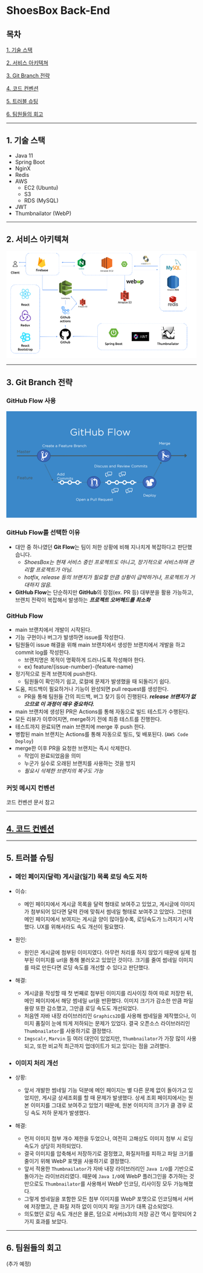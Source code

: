 # ShoesBox Back-End

## 목차

[1. 기술 스택](#1-기술-스택)

[2. 서비스 아키텍쳐](#2-서비스-아키텍쳐)

[3. Git Branch 전략](#3-git-branch-전략)

[4. 코드 컨벤션](#4-코드-컨벤션)

[5. 트러블 슈팅](#5-트러블-슈팅)

[6. 팀원들의 회고](#6-팀원들의-회고)

---

## 1. 기술 스택

* Java 11
* Spring Boot
* NginX
* Redis
* AWS
  * EC2 (Ubuntu)
  * S3
  * RDS (MySQL)
* JWT
* Thumbnailator (WebP)

---

## 2. 서비스 아키텍쳐

![아키텍쳐](/img/architecture.png)

---

## 3. Git Branch 전략

### GitHub Flow 사용

![GitHub Flow](/img/github-flow.png)

### GitHub Flow를 선택한 이유

* 대안 중 하나였던 **Git Flow**는 팀이 처한 상황에 비해 지나치게 복잡하다고 판단했습니다.
  * *ShoesBox는 현재 서비스 중인 프로젝트도 아니고, 장기적으로 서비스하며 관리할 프로젝트가 아님.*
  * *hotfix, release 등의 브랜치가 필요할 만큼 상황이 급박하거나, 프로젝트가 거대하지 않음.*
* **GitHub Flow**는 단순하지만 **GitHub**의 장점(ex. PR 등) 대부분을 활용 가능하고, 브랜치 전략이 복잡해서 발생하는 ***프로젝트 오버헤드를 최소화***

### GitHub Flow

* main 브랜치에서 개발이 시작된다.
* 기능 구현이나 버그가 발생하면 issue를 작성한다.
* 팀원들이 issue 해결을 위해 main 브랜치에서 생성한 브랜치에서 개발을 하고 commit log를 작성한다.
  * 브랜치명은 목적이 명확하게 드러나도록 작성해야 한다.
  * ex) feature/{issue-number}-{feature-name}
* 정기적으로 원격 브랜치에 push한다.
  * 팀원들이 확인하기 쉽고, 로컬에 문제가 발생했을 때 되돌리기 쉽다.
* 도움, 피드백이 필요하거나 기능이 완성되면 pull request를 생성한다.
  * PR을 통해 팀원들 간의 피드백, 버그 찾기 등이 진행된다. ***release 브랜치가 없으므로 이 과정이 매우 중요하다.***
* main 브랜치에 생성된 PR은 Actions를 통해 자동으로 빌드 테스트가 수행된다.
* 모든 리뷰가 이루어지면, merge하기 전에 최종 테스트를 진행한다.
* 테스트까지 완료되면 main 브랜치에 merge 후 push 한다.
* 병합된 main 브랜치는 Actions를 통해 자동으로 빌드, 및 배포된다. (`AWS Code Deploy`)
* merge한 이후 PR을 요청한 브랜치는 즉시 삭제한다.
  * 작업이 완료되었음을 의미
  * 누군가 실수로 오래된 브랜치를 사용하는 것을 방지
  * *필요시 삭제한 브랜치의 복구도 가능*

### 커밋 메시지 컨벤션

코드 컨벤션 문서 참고

---

## [4. 코드 컨벤션](/convention.md)

---

## 5. 트러블 슈팅

* ### 메인 페이지(달력) 게시글(일기) 목록 로딩 속도 저하

* 이슈:
  * 메인 페이지에서 게시글 목록을 달력 형태로 보여주고 있었고, 게시글에 이미지가 첨부되어 있다면 달력 칸에 맞춰서 썸네일 형태로 보여주고 있었다. 그런데 메인 페이지에서 보여지는 게시글 양이
    많아질수록, 로딩속도가 느려지기 시작했다. UX를 위해서라도 속도 개선이 필요했다.
* 원인:
  * 원인은 게시글에 첨부된 이미지였다. 아무런 처리를 하지 않았기 때문에 실제 첨부된 이미지를 url을 통해 불러오고 있었던 것이다. 크기를 줄여 썸네일 이미지를 따로 만든다면 로딩 속도를 개선할 수 있다고 판단했다.
* 해결:
  * 게시글을 작성할 때 첫 번째로 첨부된 이미지를 리사이징 하여 따로 저장한 뒤, 메인 페이지에서 해당 썸네일 url을 반환했다. 이미지 크기가 감소한 만큼 파일 용량 또한 감소했고, 그만큼 로딩 속도도 개선되었다.
  * 처음엔 자바 내장 라이브러리인 `Graphics2D`를 사용해 썸네일을 제작했으나, 이미지 품질이 눈에 띄게 저하되는 문제가 있었다. 결국 오픈소스 라이브러리인 `Thumbnailator`를 사용하기로 결정했다.
  * `Imgscalr`, `Marvin` 등 여러 대안이 있었지만, `Thumbnailator`가 가장 많이 사용되고, 또한 비교적 최근까지 업데이트가 되고 있다는 점을 고려했다.

* ### 이미지 처리 개선

* 상황:
  * 앞서 개발한 썸네일 기능 덕분에 메인 페이지는 별 다른 문제 없이 돌아가고 있었지만, 게시글 상세조회를 할 때 문제가 발생했다. 상세 조회 페이지에서는 원본 이미지를 그대로 보여주고 있었기 때문에, 원본 이미지의 크기가 클 경우 로딩 속도 저하 문제가 발생했다.
* 해결:
  * 먼저 이미지 첨부 개수 제한을 두었으나, 여전히 고해상도 이미지 첨부 시 로딩 속도가 상당히 저하되었다.
  * 결국 이미지를 압축해서 저장하기로 결정했고, 화질저하를 피하고 파일 크기를 줄이기 위해 WebP 포맷을 사용하기로 결정했다.
  * 앞서 적용한 `Thumbnailator`가 자바 내장 라이브러리인 `Java I/O`를 기반으로 돌아가는 라이브러리였다. 때문에 `Java I/O`에 WebP 플러그인을 추가하는 것만으로도 `Thumbnailator`를 사용해서 WebP 인코딩, 리사이징 모두 가능해졌다.
  * 그렇게 썸네일을 포함한 모든 첨부 이미지를 WebP 포맷으로 인코딩해서 서버에 저장했고, 큰 화질 저하 없이 이미지 파일 크기가 대폭 감소되었다.
  * 의도했던 로딩 속도 개선은 물론, 덤으로 서버(s3)의 저장 공간 역시 절약되어 2가지 효과를 보았다.

---

## 6. 팀원들의 회고

(추가 예정)
